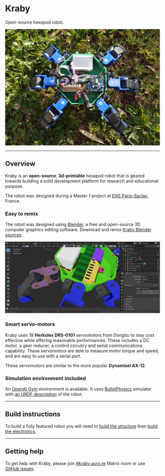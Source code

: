 # Kraby

Open-source hexapod robot.

![Hexapod robot top view](img/hexapod_top.jpg)

* * *

## Overview

Kraby is an **open-source**, **3d-printable** hexapod robot that is geared towards
building a solid development platform for research and educational purpose.

The robot was designed during a Master 1
project at [ENS Paris-Saclay](https://ens-paris-saclay.fr/), France.

### Easy to remix

The robot was designed using [Blender](https://www.blender.org/),
a free and open-source 3D computer graphics editing software.
Download and remix [Kraby Blender sources](https://github.com/erdnaxe/kraby/tree/master/3d_parts/Blender).

![Blender in mesh edit mode](img/blender.png)

### Smart servo-motors

Kraby uses 18 **Herkulex DRS-0101** servomotors from Dongbu to stay cost
effective while offering reasonable performances.
These includes a DC motor, a gear reducer, a control circuitry and
serial communications capability.
These servomotors are able to measure motor torque and speed, and are easy to
use with a serial port.

These servomotors are similar to the more popular **Dynamixel AX-12**.

### Simulation environment included

An [OpenAI Gym](https://gym.openai.com/) environment is available.
It uses [BulletPhysics](https://github.com/bulletphysics/bullet3) simulator
with [an URDF description](https://github.com/erdnaxe/kraby/blob/master/gym_kraby/data/hexapod.urdf) of the robot.

* * *

## Build instructions

To build a fully featured robot you will need to
[build the structure](build_the_structure)
then [build the electronics](build_the_electronics).

* * *

## Getting help

To get help with Kraby,
please join [#kraby:auro.re](https://matrix.to/#/#kraby:auro.re) Matrix room or
use [GitHub issues](https://github.com/erdnaxe/kraby/issues).
